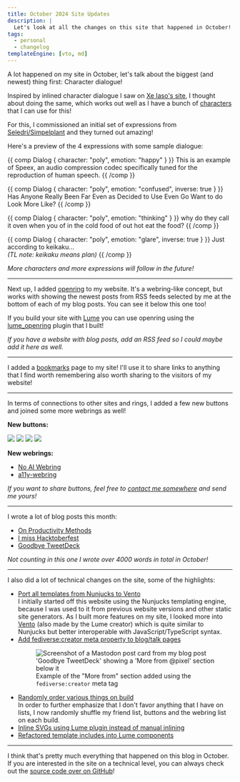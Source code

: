```yaml
---
title: October 2024 Site Updates
description: |
  Let's look at all the changes on this site that happened in October!
tags:
  - personal
  - changelog
templateEngine: [vto, md]
---
```


A lot happened on my site in October, let's talk about the biggest (and newest)
thing first: Character dialogue!

Inspired by inlined character dialogue I saw on
[Xe Iaso's site](https://xeiaso.net), I thought about doing the same, which
works out well as I have a bunch of [characters](/characters) that I can use for
this!

For this, I commissioned an initial set of expressions from
[Seledri/Simpelplant](https://seledri.netlify.app/) and they turned out amazing!

Here's a preview of the 4 expressions with some sample dialogue:

{{ comp Dialog { character: "poly", emotion: "happy" } }} This is an example of
Speex, an audio compression codec specifically tuned for the reproduction of
human speech. {{ /comp }}

{{ comp Dialog { character: "poly", emotion: "confused", inverse: true } }} Has
Anyone Really Been Far Even as Decided to Use Even Go Want to do Look More Like?
{{ /comp }}

{{ comp Dialog { character: "poly", emotion: "thinking" } }} why do they call it
oven when you of in the cold food of out hot eat the food? {{ /comp }}

{{ comp Dialog { character: "poly", emotion: "glare", inverse: true } }} Just
according to keikaku... <br/><i>(TL note: keikaku means plan)</i> {{ /comp }}

_More characters and more expressions will follow in the future!_

---

Next up, I added [openring](/misc/openring) to my website. It's a webring-like
concept, but works with showing the newest posts from RSS feeds selected by me
at the bottom of each of my blog posts. You can see it below this one too!

If you build your site with [Lume](https://lume.land) you can use openring using
the [lume_openring](https://github.com/pixeldesu/lume_openring) plugin that I
built!

_If you have a website with blog posts, add an RSS feed so I could maybe add it
here as well._

---

I added a [bookmarks](/bookmarks) page to my site! I'll use it to share links to
anything that I find worth remembering also worth sharing to the visitors of my
website!

---

In terms of connections to other sites and rings, I added a few new buttons and
joined some more webrings as well!

**New buttons:**

<img class="inline-block m-0" src="/assets/img/88x31/chronovore.png"/>
<img class="inline-block m-0" src="/assets/img/88x31/tempest.png"/>
<img class="inline-block m-0" src="/assets/img/88x31/sasuga.gif"/>
<img class="inline-block m-0" src="/assets/img/88x31/split.png"/>

**New webrings:**

- [No AI Webring](https://baccyflap.com/noai)
- [a11y-webring](https://a11y-webring.club/)

_If you want to share buttons, feel free to [contact me somewhere](/contact) and
send me yours!_

---

I wrote a lot of blog posts this month:

- [On Productivity Methods](/blog/on-productivity-methods/)
- [I miss Hacktoberfest](/blog/i-miss-hacktoberfest/)
- [Goodbye TweetDeck](/blog/goodbye-tweetdeck/)

_Not counting in this one I wrote over 4000 words in total in October!_

---

I also did a lot of technical changes on the site, some of the highlights:

- [Port all templates from Nunjucks to Vento](https://github.com/pixeldesu/pixelde.su/commit/10eb7589e68ea3a27b2d6dfcade7687457672a94)\
  I initially started off this website using the Nunjucks templating engine,
  because I was used to it from previous website versions and other static site
  generators. As I built more features on my site, I looked more into
  [Vento](https://vento.js.org) (also made by the Lume creator) which is quite
  similar to Nunjucks but better interoperable with JavaScript/TypeScript
  syntax.
- [Add fediverse:creator meta property to blog/talk pages](https://github.com/pixeldesu/pixelde.su/commit/696bba88a0e1a7e22571abeca02145f84dd02f97)
  <figure class="m-0">
    <img class="rounded-md" src="/assets/img/blog/site-update-october-2024/fediverse-creator.png" alt="Screenshot of a Mastodon post card from my blog post 'Goodbye TweetDeck' showing a 'More from @pixel' section below it"/>
    <figcaption class="italic text-center font-normal">Example of the "More from" section added using the <code>fediverse:creator</code> meta tag</figcaption>
  </figure>
- [Randomly order various things on build](https://github.com/search?q=repo:pixeldesu/pixelde.su+Randomly+order&type=commits)\
  In order to further emphasize that I don't favor anything that I have on
  lists, I now randomly shuffle my friend list, buttons and the webring list on
  each build.
- [Inline SVGs using Lume plugin instead of manual inlining](https://github.com/pixeldesu/pixelde.su/commit/dec87522750c5abc1af38b78754d9fc03d142bf4)
- [Refactored template includes into Lume components](https://github.com/search?q=repo:pixeldesu/pixelde.su+Refactor+into+component&type=commits)

---

I think that's pretty much everything that happened on this blog in October. If
you are interested in the site on a technical level, you can always check out
the [source code over on GitHub](https://github.com/pixeldesu/pixelde.su)!
